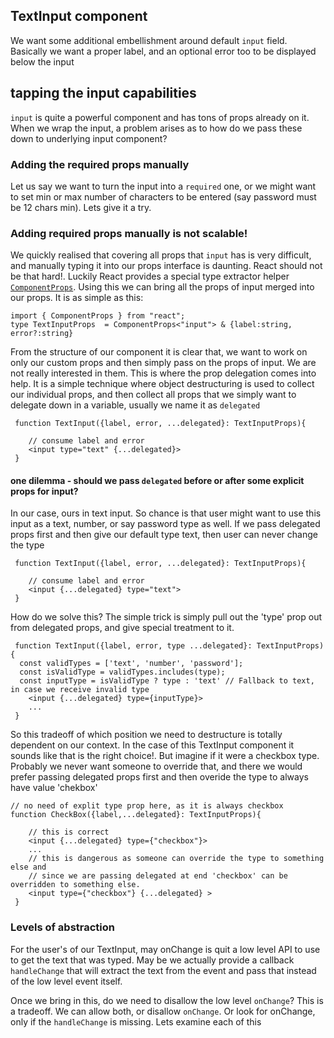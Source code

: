 ## TextInput component

We want some additional embellishment around default `input` field. Basically we want a proper label, and an optional error too to be displayed below the input

## tapping the input capabilities

`input` is quite a powerful component and has tons of props already on it. When we wrap the input, a problem arises as to how do we pass these down to underlying input component?

### Adding the required props manually

Let us say we want to turn the input into a `required` one, or we might want to set min or max number of characters to be entered (say password must be 12 chars min). Lets give it a try.

### Adding required props manually is not scalable!

We quickly realised that covering all props that `input` has is very difficult, and manually typing it into our props interface is daunting. React should not be that hard!. Luckily React provides a special type extractor helper
[`ComponentProps`](https://www.totaltypescript.com/react-component-props-type-helper). Using this we can bring all the props of input merged into our props. It is as simple as this:

```
import { ComponentProps } from "react";
type TextInputProps  = ComponentProps<"input"> & {label:string, error?:string}
```

From the structure of our component it is clear that, we want to work on only our custom props and then simply pass on the props of input. We are not really interested in them. This is where the prop delegation comes into help. It is a simple technique where object destructuring is used to collect our individual props, and then collect all props that we simply want to delegate down in a variable, usually we name it as `delegated`

```
 function TextInput({label, error, ...delegated}: TextInputProps){

    // consume label and error
    <input type="text" {...delegated}>
 }
```

#### one dilemma - should we pass `delegated` before or after some explicit props for input?

In our case, ours in text input. So chance is that user might want to use this input as a text, number, or say password type as well. If we pass delegated props first and then give our default type text, then user can never change the type

```
 function TextInput({label, error, ...delegated}: TextInputProps){

    // consume label and error
    <input {...delegated} type="text">
 }
```

How do we solve this? The simple trick is simply pull out the 'type' prop out from delegated props, and give special treatment to it.

```
 function TextInput({label, error, type ...delegated}: TextInputProps){
  const validTypes = ['text', 'number', 'password'];
  const isValidType = validTypes.includes(type);
  const inputType = isValidType ? type : 'text' // Fallback to text, in case we receive invalid type
    <input {...delegated} type={inputType}>
    ...
 }
```

So this tradeoff of which position we need to destructure is totally dependent on our context. In the case of this TextInput component it sounds like that is the right choice!. But imagine if it were a checkbox type. Probably we never want someone to override that, and there we would prefer passing delegated props first and then overide the type to always have value 'chekbox'

```
// no need of explit type prop here, as it is always checkbox
function CheckBox({label,...delegated}: TextInputProps){

    // this is correct
    <input {...delegated} type={"checkbox"}>
    ...
    // this is dangerous as someone can override the type to something else and
    // since we are passing delegated at end 'checkbox' can be overridden to something else.
    <input type={"checkbox"} {...delegated} >
 }
```

### Levels of abstraction

For the user's of our TextInput, may onChange is quit a low level API to use to get the text that was typed. May be we actually provide a callback `handleChange` that will extract the text from the event and
pass that instead of the low level event itself.

Once we bring in this, do we need to disallow the low level `onChange`? This is a tradeoff. We can allow both, or disallow `onChange`. Or look for onChange, only if the `handleChange` is missing.
Lets examine each of this
